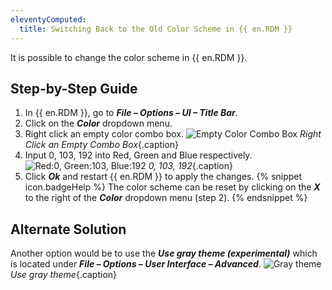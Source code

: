 ```yaml
---
eleventyComputed:
  title: Switching Back to the Old Color Scheme in {{ en.RDM }}
---
```


It is possible to change the color scheme in {{ en.RDM }}.

## Step-by-Step Guide

1. In {{ en.RDM }}, go to ***File – Options – UI – Title Bar***.
1. Click on the ***Color*** dropdown menu.
1. Right click an empty color combo box.
![Empty Color Combo Box](/img/en/kb/KB0008.png)
*Right Click an Empty Combo Box*{.caption} 
1. Input 0, 103, 192 into Red, Green and Blue respectively.
![Red:0, Green:103, Blue:192](/img/en/kb/KB0009.png)
*0, 103, 192*{.caption} 
1. Click ***Ok*** and restart {{ en.RDM }} to apply the changes.
{% snippet icon.badgeHelp %}
The color scheme can be reset by clicking on the ***X*** to the right of the ***Color*** dropdown menu (step 2).
{% endsnippet %}

## Alternate Solution

Another option would be to use the ***Use gray theme (experimental)*** which is located under ***File – Options – User Interface – Advanced***.
![Gray theme](/img/en/kb/KB0010.png)
*Use gray theme*{.caption} 
